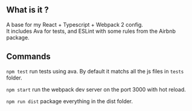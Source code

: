 ## What is it ?

A base for my React + Typescript + Webpack 2 config.  
It includes Ava for tests, and ESLint with some rules from the Airbnb package.

## Commands

`npm test` run tests using ava. By default it matchs all the js files in `tests` folder.

`npm start` run the webpack dev server on the port 3000 with hot reload.

`npm run dist` package everything in the dist folder.
